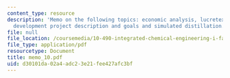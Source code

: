 ```yaml
---
content_type: resource
description: 'Memo on the following topics: economic analysis, lucretex batch process
  development project description and goals and simulated distillation.'
file: null
file_location: /coursemedia/10-490-integrated-chemical-engineering-i-fall-2006/d30101da02a4adc23e21fee427afc3bf_memo_10.pdf
file_type: application/pdf
resourcetype: Document
title: memo_10.pdf
uid: d30101da-02a4-adc2-3e21-fee427afc3bf
---
```

